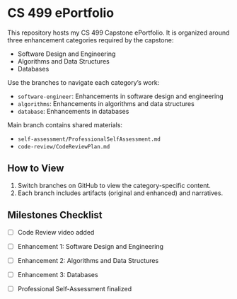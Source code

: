 # CS 499 ePortfolio

This repository hosts my CS 499 Capstone ePortfolio. It is organized around three enhancement categories required by the capstone:

- Software Design and Engineering
- Algorithms and Data Structures
- Databases

Use the branches to navigate each category’s work:

- `software-engineer`: Enhancements in software design and engineering
- `algorithms`: Enhancements in algorithms and data structures
- `database`: Enhancements in databases

Main branch contains shared materials:

- `self-assessment/ProfessionalSelfAssessment.md`
- `code-review/CodeReviewPlan.md`

## How to View
1. Switch branches on GitHub to view the category-specific content.
2. Each branch includes artifacts (original and enhanced) and narratives.

## Milestones Checklist
- [ ] Code Review video added
- [ ] Enhancement 1: Software Design and Engineering
- [ ] Enhancement 2: Algorithms and Data Structures
- [ ] Enhancement 3: Databases
- [ ] Professional Self-Assessment finalized

